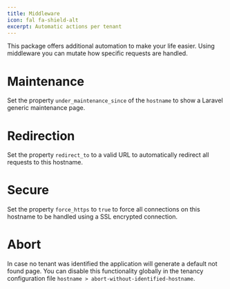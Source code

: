 ```yaml
---
title: Middleware
icon: fal fa-shield-alt
excerpt: Automatic actions per tenant
---
```

This package offers additional automation to make your life easier. Using
middleware you can mutate how specific requests are handled.

# Maintenance

Set the property `under_maintenance_since` of the `hostname` to show a
Laravel generic maintenance page.

# Redirection

Set the property `redirect_to` to a valid URL to automatically redirect all
requests to this hostname.

# Secure

Set the property `force_https` to `true` to force all connections on this
hostname to be handled using a SSL encrypted connection.

# Abort

In case no tenant was identified the application will generate a default
not found page. You can disable this functionality globally in
the tenancy configuration file `hostname > abort-without-identified-hostname`.

